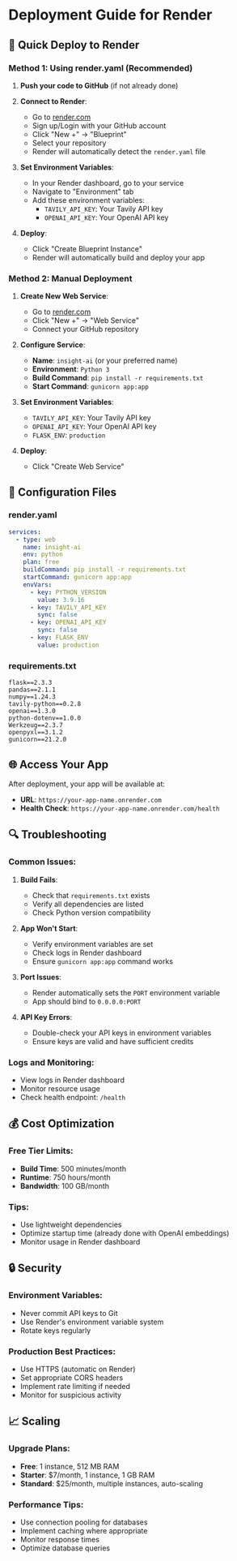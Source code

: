 # Deployment Guide for Render

## 🚀 Quick Deploy to Render

### Method 1: Using render.yaml (Recommended)

1. **Push your code to GitHub** (if not already done)
2. **Connect to Render**:
   - Go to [render.com](https://render.com)
   - Sign up/Login with your GitHub account
   - Click "New +" → "Blueprint"
   - Select your repository
   - Render will automatically detect the `render.yaml` file

3. **Set Environment Variables**:
   - In your Render dashboard, go to your service
   - Navigate to "Environment" tab
   - Add these environment variables:
     - `TAVILY_API_KEY`: Your Tavily API key
     - `OPENAI_API_KEY`: Your OpenAI API key

4. **Deploy**:
   - Click "Create Blueprint Instance"
   - Render will automatically build and deploy your app

### Method 2: Manual Deployment

1. **Create New Web Service**:
   - Go to [render.com](https://render.com)
   - Click "New +" → "Web Service"
   - Connect your GitHub repository

2. **Configure Service**:
   - **Name**: `insight-ai` (or your preferred name)
   - **Environment**: `Python 3`
   - **Build Command**: `pip install -r requirements.txt`
   - **Start Command**: `gunicorn app:app`

3. **Set Environment Variables**:
   - `TAVILY_API_KEY`: Your Tavily API key
   - `OPENAI_API_KEY`: Your OpenAI API key
   - `FLASK_ENV`: `production`

4. **Deploy**:
   - Click "Create Web Service"

## 🔧 Configuration Files

### render.yaml
```yaml
services:
  - type: web
    name: insight-ai
    env: python
    plan: free
    buildCommand: pip install -r requirements.txt
    startCommand: gunicorn app:app
    envVars:
      - key: PYTHON_VERSION
        value: 3.9.16
      - key: TAVILY_API_KEY
        sync: false
      - key: OPENAI_API_KEY
        sync: false
      - key: FLASK_ENV
        value: production
```

### requirements.txt
```
flask==2.3.3
pandas==2.1.1
numpy==1.24.3
tavily-python==0.2.8
openai==1.3.0
python-dotenv==1.0.0
Werkzeug==2.3.7
openpyxl==3.1.2
gunicorn==21.2.0
```

## 🌐 Access Your App

After deployment, your app will be available at:
- **URL**: `https://your-app-name.onrender.com`
- **Health Check**: `https://your-app-name.onrender.com/health`

## 🔍 Troubleshooting

### Common Issues:

1. **Build Fails**:
   - Check that `requirements.txt` exists
   - Verify all dependencies are listed
   - Check Python version compatibility

2. **App Won't Start**:
   - Verify environment variables are set
   - Check logs in Render dashboard
   - Ensure `gunicorn app:app` command works

3. **Port Issues**:
   - Render automatically sets the `PORT` environment variable
   - App should bind to `0.0.0.0:PORT`

4. **API Key Errors**:
   - Double-check your API keys in environment variables
   - Ensure keys are valid and have sufficient credits

### Logs and Monitoring:
- View logs in Render dashboard
- Monitor resource usage
- Check health endpoint: `/health`

## 💰 Cost Optimization

### Free Tier Limits:
- **Build Time**: 500 minutes/month
- **Runtime**: 750 hours/month
- **Bandwidth**: 100 GB/month

### Tips:
- Use lightweight dependencies
- Optimize startup time (already done with OpenAI embeddings)
- Monitor usage in Render dashboard

## 🔒 Security

### Environment Variables:
- Never commit API keys to Git
- Use Render's environment variable system
- Rotate keys regularly

### Production Best Practices:
- Use HTTPS (automatic on Render)
- Set appropriate CORS headers
- Implement rate limiting if needed
- Monitor for suspicious activity

## 📈 Scaling

### Upgrade Plans:
- **Free**: 1 instance, 512 MB RAM
- **Starter**: $7/month, 1 instance, 1 GB RAM
- **Standard**: $25/month, multiple instances, auto-scaling

### Performance Tips:
- Use connection pooling for databases
- Implement caching where appropriate
- Monitor response times
- Optimize database queries 